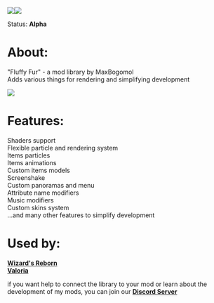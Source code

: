 [![](https://img.shields.io/badge/License-GPL--2.0-blue)](https://github.com/MaxBogomol/FluffyFur/blob/master/LICENSE)[![](https://img.shields.io/discord/1155188824360624148?color=Green&label=Discord&logo=Discord&style=flat-square)](https://discord.gg/cKf55qNugw)

Status: **Alpha**

# About:

"Fluffy Fur" - a mod library by MaxBogomol  
Adds various things for rendering and simplifying development

![](https://cdn.modrinth.com/data/srqzRpcV/images/535438bcbee00c80044ac6536511177e300c375d.png)

# Features:
Shaders support  
Flexible particle and rendering system  
Items particles  
Items animations  
Custom items models  
Screenshake  
Custom panoramas and menu  
Attribute name modifiers  
Music modifiers  
Custom skins system  
...and many other features to simplify development

# Used by:
**[Wizard's Reborn](https://github.com/MaxBogomol/WizardsReborn)**  
**[Valoria](https://github.com/IriDark/Valoria)**  

if you want help to connect the library to your mod or learn about the development of my mods, you can join our **[Discord Server](https://discord.gg/cKf55qNugw)**